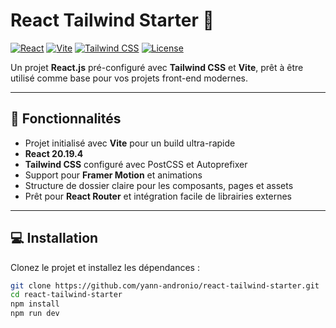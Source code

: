 # React Tailwind Starter 🚀

[![React](https://img.shields.io/badge/React-18.2.0-blue?logo=react)](https://reactjs.org/)
[![Vite](https://img.shields.io/badge/Vite-4.4.0-green?logo=vite)](https://vitejs.dev/)
[![Tailwind CSS](https://img.shields.io/badge/TailwindCSS-3.3.3-teal?logo=tailwind-css)](https://tailwindcss.com/)
[![License](https://img.shields.io/badge/License-MIT-lightgrey)](LICENSE)

Un projet **React.js** pré-configuré avec **Tailwind CSS** et **Vite**, prêt à être utilisé comme base pour vos projets front-end modernes.

---

## 🌟 Fonctionnalités

- Projet initialisé avec **Vite** pour un build ultra-rapide
- **React 20.19.4**
- **Tailwind CSS** configuré avec PostCSS et Autoprefixer
- Support pour **Framer Motion** et animations
- Structure de dossier claire pour les composants, pages et assets
- Prêt pour **React Router** et intégration facile de librairies externes

---

## 💻 Installation

Clonez le projet et installez les dépendances :

```bash
git clone https://github.com/yann-andronio/react-tailwind-starter.git
cd react-tailwind-starter
npm install
npm run dev
